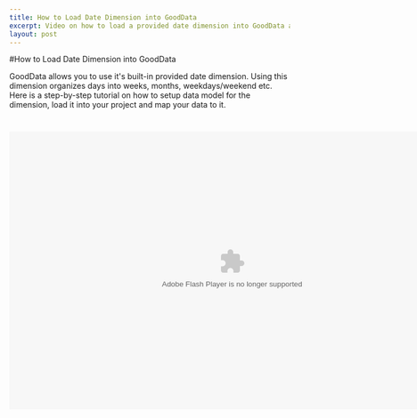 ```yaml
---
title: How to Load Date Dimension into GoodData
excerpt: Video on how to load a provided date dimension into GoodData and use it in your model
layout: post
---
```


#How to Load Date Dimension into GoodData

GoodData allows you to use it's built-in provided date dimension. Using this dimension organizes days into weeks, months, weekdays/weekend etc. Here is a step-by-step tutorial on how to setup data model for the dimension, load it into your project and map your data to it.

<object classid="clsid:d27cdb6e-ae6d-11cf-96b8-444553540000" codebase="http://fpdownload.macromedia.com/pub/shockwave/cabs/flash/swflash.cab#version=8,0,0,0" width="800" height="500" id="date-dimension" align="middle" style="margin: 40px 0px; display: block;">
<param name="allowScriptAccess" value="sameDomain" />
<param name="movie" value="{{ site.root }}/images/date-dimension.swf" />
<param name="quality" value="high" />
<param name="bgcolor" value="#000000" />
<embed src="{{ site.root }}/images/date-dimension.swf" quality="high" bgcolor="#000000" width="800" height="500" name="date-dimension" align="middle" allowScriptAccess="sameDomain" type="application/x-shockwave-flash" pluginspage="http://www.macromedia.com/go/getflashplayer" />
</object>
